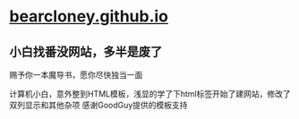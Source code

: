 # [bearcloney.github.io](https://bearcloney.github.io)

## 小白找番没网站，多半是废了
赐予你一本魔导书，愿你尽快独当一面

计算机小白，意外整到HTML模板，浅显的学了下html标签开始了建网站，修改了双列显示和其他杂项
感谢GoodGuy提供的模板支持
